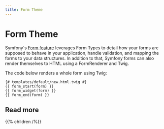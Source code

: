```yaml
---
title: Form Theme
---
```


# Form Theme

Symfony's [Form feature][sf-form-component] leverages Form Types to detail how your forms are supposed to behave in your application, handle validation, and mapping the forms to your data structures. In addition to that, Symfony forms can also render themselves to HTML using a FormRenderer and Twig.

The code below renders a whole form using Twig:

```twig
{# templates/default/new.html.twig #}
{{ form_start(form) }}
{{ form_widget(form) }}
{{ form_end(form) }}
```

[sf-form-component]: https://symfony.com/doc/4.4/forms.html

## Read more

{{% children /%}}

